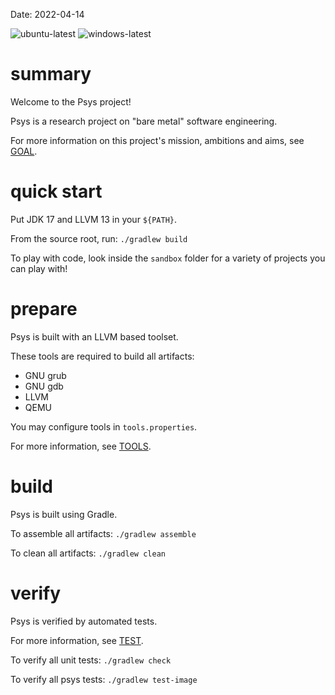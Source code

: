 Date: 2022-04-14

![ubuntu-latest](https://github.com/pedrolamarao/psys/actions/workflows/ubuntu.yml/badge.svg)
![windows-latest](https://github.com/pedrolamarao/psys/actions/workflows/windows.yml/badge.svg)

# summary

Welcome to the Psys project!

Psys is a research project on "bare metal" software engineering.

For more information on this project's mission, ambitions and aims, see [GOAL](doc/GOAL.md).

# quick start

Put JDK 17 and LLVM 13 in your `${PATH}`.

From the source root, run: `./gradlew build`

To play with code, look inside the `sandbox` folder for a variety of projects you can play with!

# prepare

Psys is built with an LLVM based toolset.

These tools are required to build all artifacts:

- GNU grub
- GNU gdb
- LLVM
- QEMU

You may configure tools in `tools.properties`.

For more information, see [TOOLS](doc/TOOLS.md).

# build

Psys is built using Gradle.

To assemble all artifacts: `./gradlew assemble`

To clean all artifacts: `./gradlew clean`

# verify

Psys is verified by automated tests.

For more information, see [TEST](doc/TEST.md).

To verify all unit tests: `./gradlew check`

To verify all psys tests: `./gradlew test-image`
